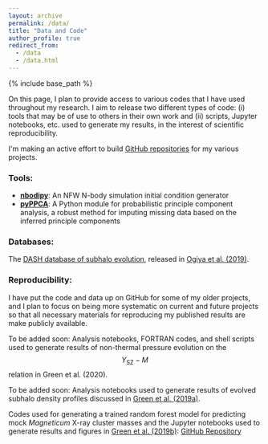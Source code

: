 ```yaml
---
layout: archive
permalink: /data/
title: "Data and Code"
author_profile: true
redirect_from: 
  - /data
  - /data.html
---
```


{% include base_path %}

On this page, I plan to provide access to various codes that I have used throughout my research. I aim to release two different types of code: (i) tools that may be of use to others in their own work and (ii) scripts, Jupyter notebooks, etc. used to generate my results, in the interest of scientific reproducibility.

I'm making an active effort to build [GitHub repositories](https://github.com/shergreen) for my various projects.

### Tools:
* [**nbodipy**](https://github.com/shergreen/nbodipy): An NFW N-body simulation initial condition generator
* [**pyPPCA**](https://github.com/shergreen/pyppca): A Python module for probabilistic principle component analysis, a robust method for imputing missing data based on the inferred principle components

### Databases:

The [DASH database of subhalo evolution](https://cosmo.oca.eu/dash/), released in [Ogiya et al. (2019)](https://doi.org/10.1093/mnras/stz375). 

### Reproducibility:

I have put the code and data up on GitHub for some of my older projects, and I plan to focus on being more systematic on current and future projects so that all necessary materials for reproducing my published results are make publicly available.

To be added soon: Analysis notebooks, FORTRAN codes, and shell scripts used to generate results of non-thermal pressure evolution on the $$Y_\mathrm{SZ}-M$$ relation in Green et al. (2020).

To be added soon: Analysis notebooks used to generate results of evolved subhalo density profiles discussed in [Green et al. (2019a)](https://academic.oup.com/mnras/advance-article/doi/10.1093/mnras/stz2767/5580653?guestAccessKey=0023e643-03a5-4b95-bdab-5f6daaab56f1).

Codes used for generating a trained random forest model for predicting mock *Magneticum* X-ray cluster masses and the Jupyter notebooks used to generate results and figures in [Green et al. (2019b)](https://doi.org/10.3847/1538-4357/ab426f): [GitHub Repository](https://github.com/shergreen/xray-mass-estimation/)
